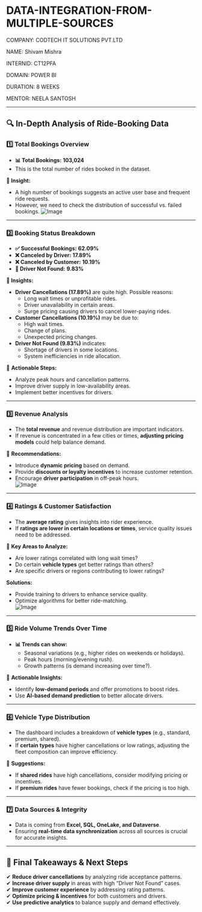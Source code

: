 # DATA-INTEGRATION-FROM-MULTIPLE-SOURCES

 COMPANY: CODTECH IT SOLUTIONS PVT.LTD

 NAME: Shivam Mishra

 INTERNID: CT12PFA

 DOMAIN: POWER BI

 DURATION: 8 WEEKS

 MENTOR: NEELA SANTOSH


---

## **🔍 In-Depth Analysis of Ride-Booking Data**  

### **1️⃣ Total Bookings Overview**  
- **📊 Total Bookings:** **103,024**  
- This is the total number of rides booked in the dataset.  

**🚖 Insight:**  
- A high number of bookings suggests an active user base and frequent ride requests.  
- However, we need to check the distribution of successful vs. failed bookings.
![Image](https://github.com/user-attachments/assets/b7467928-2f1d-4030-9eaa-018a972fc3bd)

---

### **2️⃣ Booking Status Breakdown**  
- **✅ Successful Bookings:** **62.09%**  
- **❌ Canceled by Driver:** **17.89%**  
- **❌ Canceled by Customer:** **10.19%**  
- **🚫 Driver Not Found:** **9.83%**  

**🔹 Insights:**  
- **Driver Cancellations (17.89%)** are quite high. Possible reasons:  
  - Long wait times or unprofitable rides.  
  - Driver unavailability in certain areas.  
  - Surge pricing causing drivers to cancel lower-paying rides.  
- **Customer Cancellations (10.19%)** may be due to:  
  - High wait times.  
  - Change of plans.  
  - Unexpected pricing changes.  
- **Driver Not Found (9.83%)** indicates:  
  - Shortage of drivers in some locations.  
  - System inefficiencies in ride allocation.  

📌 **Actionable Steps:**  
- Analyze peak hours and cancellation patterns.  
- Improve driver supply in low-availability areas.  
- Implement better incentives for drivers.  

---

### **3️⃣ Revenue Analysis**  
- The **total revenue** and revenue distribution are important indicators.  
- If revenue is concentrated in a few cities or times, **adjusting pricing models** could help balance demand.  

📌 **Recommendations:**  
- Introduce **dynamic pricing** based on demand.  
- Provide **discounts or loyalty incentives** to increase customer retention.  
- Encourage **driver participation** in off-peak hours.  
![Image](https://github.com/user-attachments/assets/9280c257-96ff-4262-bd12-3daf69f80939)
---

### **4️⃣ Ratings & Customer Satisfaction**  
- The **average rating** gives insights into rider experience.  
- If **ratings are lower in certain locations or times**, service quality issues need to be addressed.  

📌 **Key Areas to Analyze:**  
- Are lower ratings correlated with long wait times?  
- Do certain **vehicle types** get better ratings than others?  
- Are specific drivers or regions contributing to lower ratings?  

**Solutions:**  
- Provide training to drivers to enhance service quality.  
- Optimize algorithms for better ride-matching.  
![Image](https://github.com/user-attachments/assets/42095437-2ebc-4153-88f9-d67d80408a99)
---

### **5️⃣ Ride Volume Trends Over Time**  
- **📊 Trends can show:**  
  - Seasonal variations (e.g., higher rides on weekends or holidays).  
  - Peak hours (morning/evening rush).  
  - Growth patterns (is demand increasing over time?).  

📌 **Actionable Insights:**  
- Identify **low-demand periods** and offer promotions to boost rides.  
- Use **AI-based demand prediction** to better allocate drivers.  

---

### **6️⃣ Vehicle Type Distribution**  
- The dashboard includes a breakdown of **vehicle types** (e.g., standard, premium, shared).  
- If **certain types** have higher cancellations or low ratings, adjusting the fleet composition can improve efficiency.  

📌 **Suggestions:**  
- If **shared rides** have high cancellations, consider modifying pricing or incentives.  
- If **premium rides** have fewer bookings, check if the pricing is too high.  

---

### **7️⃣ Data Sources & Integrity**  
- Data is coming from **Excel, SQL, OneLake, and Dataverse**.  
- Ensuring **real-time data synchronization** across all sources is crucial for accurate insights.  

---

## **📌 Final Takeaways & Next Steps**  
✔ **Reduce driver cancellations** by analyzing ride acceptance patterns.  
✔ **Increase driver supply** in areas with high “Driver Not Found” cases.  
✔ **Improve customer experience** by addressing rating patterns.  
✔ **Optimize pricing & incentives** for both customers and drivers.  
✔ **Use predictive analytics** to balance supply and demand effectively.  


